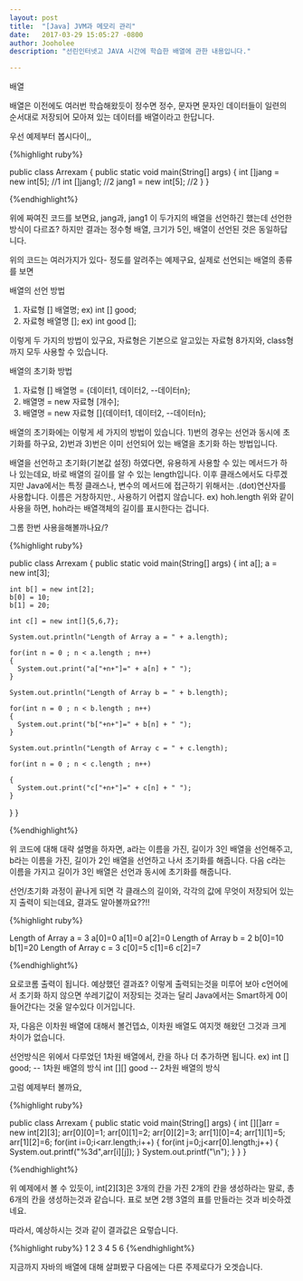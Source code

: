 ```yaml
---
layout: post
title:  "[Java] JVM과 메모리 관리"
date:   2017-03-29 15:05:27 -0800
author: Jooholee
description: "선린인터넷고 JAVA 시간에 학습한 배열에 관한 내용입니다."

---
```


배열

배열은 이전에도 여러번 학습해왔듯이 정수면 정수, 문자면 문자인 데이터들이 일련의 순서대로 저장되어 모아져 있는 데이터를 배열이라고 한답니다.

우선 예제부터 봅시다이,,

{%highlight ruby%}

public class Arrexam {
  public static void main(String[] args) {
    int []jang = new int[5]; //1
    int []jang1; //2
    jang1 = new int[5]; //2
  }
}

{%endhighlight%}

위에 짜여진 코드를 보면요, jang과, jang1 이 두가지의 배열을 선언하긴 했는데 선언한 방식이 다르죠? 하지만 결과는 정수형 배열, 크기가 5인, 배열이 선언된 것은 동일하답니다.

위의 코드는 여러가지가 있다- 정도를 알려주는 예제구요, 실제로 선언되는 배열의 종류를 보면

배열의 선언 방법
  1. 자료형 [] 배열명; ex) int [] good;
  2. 자료형 배열명 []; ex) int good [];

이렇게 두 가지의 방법이 있구요, 자료형은 기본으로 알고있는 자료형 8가지와, class형까지 모두 사용할 수 있습니다.

배열의 초기화 방법
  1. 자료형 [] 배열명 = {데이터1, 데이터2, --데이터n};
  2. 배열명 = new 자료형 [개수];
  3. 배열명 = new 자료형 []{데이터1, 데이터2, --데이터n};

배열의 초기화에는 이렇게 세 가지의 방법이 있습니다.
1)번의 경우는 선언과 동시에 초기화를 하구요,
2)번과 3)번은 이미 선언되어 있는 배열을 초기화 하는 방법입니다.

배열을 선언하고 초기화(기본값 설정) 하였다면, 유용하게 사용할 수 있는 메서드가 하나 있는데요, 바로 배열의 길이를 알 수 있는 length입니다.
이후 클래스에서도 다루겠지만 Java에서는 특정 클래스나, 변수의 메서드에 접근하기 위해서는 .(dot)연산자를 사용합니다. 이름은 거창하지만., 사용하기 어렵지 않습니다.
ex) hoh.length
위와 같이 사용을 하면, hoh라는 배열객체의 길이를 표시한다는 겁니다.

그롬 한번 사용을해볼까나요/?

{%highlight ruby%}

public class Arrexam {
  public static void main(String[] args) {
    int a[];
    a = new int[3];

    int b[] = new int[2];
    b[0] = 10;
    b[1] = 20;

    int c[] = new int[]{5,6,7};

    System.out.println("Length of Array a = " + a.length);

    for(int n = 0 ; n < a.length ; n++)
    {
      System.out.print("a["+n+"]=" + a[n] + " ");
    }

    System.out.println("Length of Array b = " + b.length);

    for(int n = 0 ; n < b.length ; n++)
    {
      System.out.print("b["+n+"]=" + b[n] + " ");
    }

    System.out.println("Length of Array c = " + c.length);

    for(int n = 0 ; n < c.length ; n++)

    {
      System.out.print("c["+n+"]=" + c[n] + " ");
    }
  }
}

{%endhighlight%}

위 코드에 대해 대략 설명을 하자면, a라는 이름을 가진, 길이가 3인 배열을 선언해주고, b라는 이름을 가진, 길이가 2인 배열을 선언하고 나서 초기화를 해줍니다. 다음 c라는 이름을 가지고 길이가 3인 배열은 선언과 동시에 초기화를 해줍니다.

선언/초기화 과정이 끝나게 되면 각 클래스의 길이와, 각각의 값에 무엇이 저장되어 있는지 출력이 되는데요, 결과도 알아볼까요??!!

{%highlight ruby%}

Length of Array a = 3
a[0]=0 a[1]=0 a[2]=0
Length of Array b = 2
b[0]=10 b[1]=20
Length of Array c = 3
c[0]=5 c[1]=6 c[2]=7

{%endhighlight%}

요로코롬 출력이 됩니다. 예상했던 결과죠?
이렇게 출력되는것을 미루어 보아 c언어에서 초기화 하지 않으면 쑤레기값이 저장되는 것과는 달리 Java에서는 Smart하게 0이 들어간다는 것울 알수있다 이거입니다.

자, 다음은 이차원 배열에 대해서 볼건뎁쇼, 이차원 배열도 여지껏 해왔던 그것과 크게 차이가 없습니다.

선언방식은 위에서 다루었던 1차원 배열에서, 칸을 하나 더 추가하면 됩니다.
ex)
int [] good; -- 1차원 배열의 방식
int [][] good -- 2차원 배열의 방식

고럼 예제부터 볼까요,

{%highlight ruby%}

public class Arrexam {
  public static void main(String[] args) {
    int [][]arr = new int[2][3];
    arr[0][0]=1;
    arr[0][1]=2;
    arr[0][2]=3;
    arr[1][0]=4;
    arr[1][1]=5;
    arr[1][2]=6;
    for(int i=0;i<arr.length;i++)
    {
      for(int j=0;j<arr[0].length;j++)
      {
        System.out.printf("%3d",arr[i][j]);
      }
      System.out.printf("\n");
    }
  }
}

{%endhighlight%}

위 예제에서 볼 수 있듯이, int[2][3]은 3개의 칸을 가진 2개의 칸을 생성하라는 말로, 총 6개의 칸을 생성하는것과 같습니다. 표로 보면 2행 3열의 표를 만들라는 것과 비슷하겠네요.

따라서, 예상하시는 것과 같이 결과값은 요렇습니다.

{%highlight ruby%}
1 2 3
4 5 6
{%endhighlight%}

지금까지 자바의 배열에 대해 살펴봤구 다음에는 다른 주제로다가 오겟습니다.

[jekyll-docs]: http://joey914.github.io/home
[jekyll-gh]:   https://github.com/joey914/joey914
[jekyll-talk]: https://talk.joey914.com/
